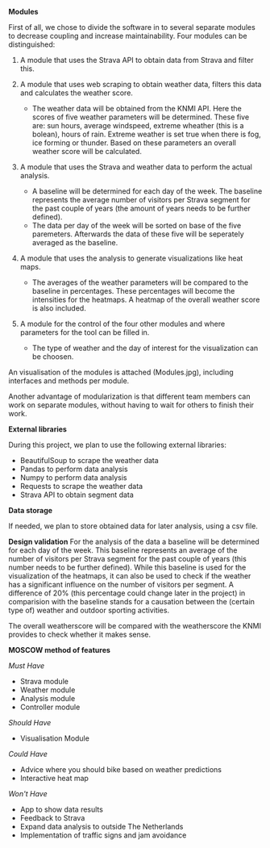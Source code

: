 
**Modules**

First of all, we chose to divide the software in to several separate modules to decrease coupling and increase maintainability.
Four modules can be distinguished:
1. A module that uses the Strava API to obtain data from Strava and filter this.

2. A module that uses web scraping to obtain weather data, filters this data and calculates the weather score.
    - The weather data will be obtained from the KNMI API. Here the scores of five weather parameters will be determined. These five are: sun hours, average windspeed, extreme wheather (this is a bolean), hours of rain.
      Extreme weather is set true when there is fog, ice forming or thunder. Based on these parameters an overall weather score will be calculated. 

3. A module that uses the Strava and weather data to perform the actual analysis.
    - A baseline will be determined for each day of the week. The baseline represents the average number of visitors per Strava segment for the
      past couple of years (the amount of years needs to be further defined). 
    - The data per day of the week will be sorted on base of the five paremeters. Afterwards the data of these five will be seperately averaged as the baseline. 

4. A module that uses the analysis to generate visualizations like heat maps. 
    - The averages of the weather parameters will be compared to the baseline in percentages. These percentages will become the intensities for the heatmaps. 
      A heatmap of the overall weather score is also included.

5. A module for the control of the four other modules and where parameters for the tool can be filled in.
    - The type of weather and the day of interest for the visualization can be choosen.

An visualisation of the modules is attached (Modules.jpg), including interfaces and methods per module.

Another advantage of modularization is that different team members can work on separate modules, without having to wait for others to finish their work.

**External libraries**

During this project, we plan to use the following external libraries:
* BeautifulSoup to scrape the weather data
* Pandas to perform data analysis
* Numpy to perform data analysis
* Requests to scrape the weather data
* Strava API to obtain segment data


**Data storage**

If needed, we plan to store obtained data for later analysis, using a csv file. 

**Design validation**
For the analysis of the data a baseline will be determined for each day of the week. This baseline represents an average of the number of visitors per Strava segment for the
past couple of years (this number needs to be further defined). While this baseline is used for the visualization of the heatmaps, it can also be used to check if the weather has a significant influence
on the number of visitors per segment. A difference of 20% (this percentage could change later in the project) in comparision with the baseline stands for a causation between the (certain type of) weather and outdoor sporting activities.

The overall weatherscore will be compared with the weatherscore the KNMI provides to check whether it makes sense. 


**MOSCOW method of features**

*Must Have*
* Strava module
* Weather module
* Analysis module
* Controller module

*Should Have*
* Visualisation Module

*Could Have*
* Advice where you should bike based on weather predictions
* Interactive heat map

*Won't Have*
* App to show data results
* Feedback to Strava
* Expand data analysis to outside The Netherlands
* Implementation of traffic signs and jam avoidance